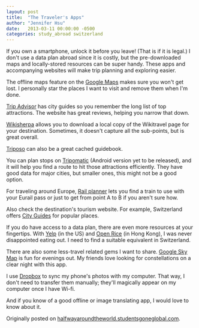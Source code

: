 ```yaml
---
layout: post
title:  "The Traveler's Apps"
author: "Jennifer Hsu"
date:   2013-03-11 00:00:00 -0500
categories: study_abroad switzerland
---
```

If you own a smartphone, unlock it before you leave! (That is if it is legal.) I don't use a data plan abroad since it is costly, but the pre-downloaded maps and locally-stored resources can be super handy. These apps and accompanying websites will make trip planning and exploring easier.

The offline maps feature on the [Google Maps](https://play.google.com/store/apps/details?id=com.google.android.apps.maps) makes sure you won't get lost. I personally star the places I want to visit and remove them when I'm done.

[Trip Advisor](https://play.google.com/store/apps/details?id=com.tripadvisor.tripadvisor) has city guides so you remember the long list of top attractions. The website has great reviews, helping you narrow that down.

[Wikisherpa](https://play.google.com/store/apps/details?id=org.kiwix.kiwixcustomwikivoyage) allows you to download a local copy of the Wikitravel page for your destination. Sometimes, it doesn't capture all the sub-points, but is great overall.

[Triposo](https://play.google.com/store/apps/details?id=com.triposo.droidguide.world) can also be a great cached guidebook.

You can plan stops on [Tripomatic](https://play.google.com/store/apps/details?id=com.tripomatic) (Android version yet to be released), and it will help you find a route to hit those attractions efficiently. They have good data for major cities, but smaller ones, this might not be a good option.

For traveling around Europe, [Rail planner](https://play.google.com/store/apps/details?id=de.hafas.android.eurail) lets you find a train to use with your Eurail pass or just to get from point A to B if you aren't sure how.

Also check the destination's tourism website. For example, Switzerland offers [City Guides](https://play.google.com/store/apps/details?id=com.myswitzerland.cityguide.zuerich) for popular places.

If you do have access to a data plan, there are even more resources at your fingertips. With [Yelp](https://play.google.com/store/apps/details?id=com.yelp.android) (in the US) and [Open Rice](https://play.google.com/store/apps/details?id=com.openrice.android) (in Hong Kong), I was never disappointed eating out. I need to find a suitable equivalent in Switzerland.

There are also some less-travel related gems I want to share.
[Google Sky Map](https://play.google.com/store/apps/details?id=com.google.android.stardroid) is fun for evenings out. My friends love looking for constellations on a clear night with this app.

I use [Dropbox](https://play.google.com/store/apps/details?id=com.dropbox.android) to sync my phone's photos with my computer. That way, I don't need to transfer them manually; they'll magically appear on my computer once I have Wi-fi.

And if you know of a good offline or image translating app, I would love to know about it.

Originally posted on [halfwayaroundtheworld.studentsgoneglobal.com](https://sonder.io/p/post/8c9f8d7e-e180-4a1b-89c6-73eca4ac3784).
